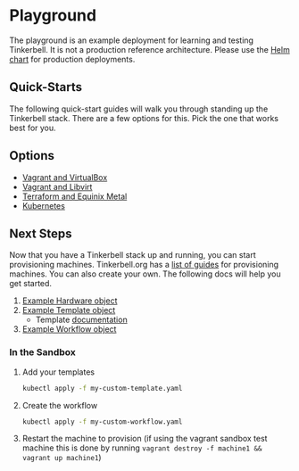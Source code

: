 # Playground

The playground is an example deployment for learning and testing Tinkerbell. It is not a production reference architecture.
Please use the [Helm chart](https://github.com/tinkerbell/charts) for production deployments.

## Quick-Starts

The following quick-start guides will walk you through standing up the Tinkerbell stack.
There are a few options for this.
Pick the one that works best for you.

## Options

- [Vagrant and VirtualBox](docs/quickstarts/VAGRANTVBOX.md)
- [Vagrant and Libvirt](docs/quickstarts/VAGRANTLVIRT.md)
- [Terraform and Equinix Metal](docs/quickstarts/TERRAFORMEM.md)
- [Kubernetes](docs/quickstarts/KUBERNETES.md)

## Next Steps

Now that you have a Tinkerbell stack up and running, you can start provisioning machines.
Tinkerbell.org has a [list of guides](https://docs.tinkerbell.org/deploying-operating-systems/the-deployment/) for provisioning machines.
You can also create your own.
The following docs will help you get started.

1. [Example Hardware object](https://github.com/tinkerbell/tink/tree/main/config/crd/examples/hardware.yaml)
2. [Example Template object](https://github.com/tinkerbell/tink/tree/main/config/crd/examples/template.yaml)
   - Template [documentation](https://docs.tinkerbell.org/templates/)
3. [Example Workflow object](https://github.com/tinkerbell/tink/tree/main/config/crd/examples/workflow.yaml)

### In the Sandbox

1. Add your templates

   ```bash
   kubectl apply -f my-custom-template.yaml
   ```

2. Create the workflow

   ```bash
   kubectl apply -f my-custom-workflow.yaml
   ```

3. Restart the machine to provision (if using the vagrant sandbox test machine this is done by running `vagrant destroy -f machine1 && vagrant up machine1`)
